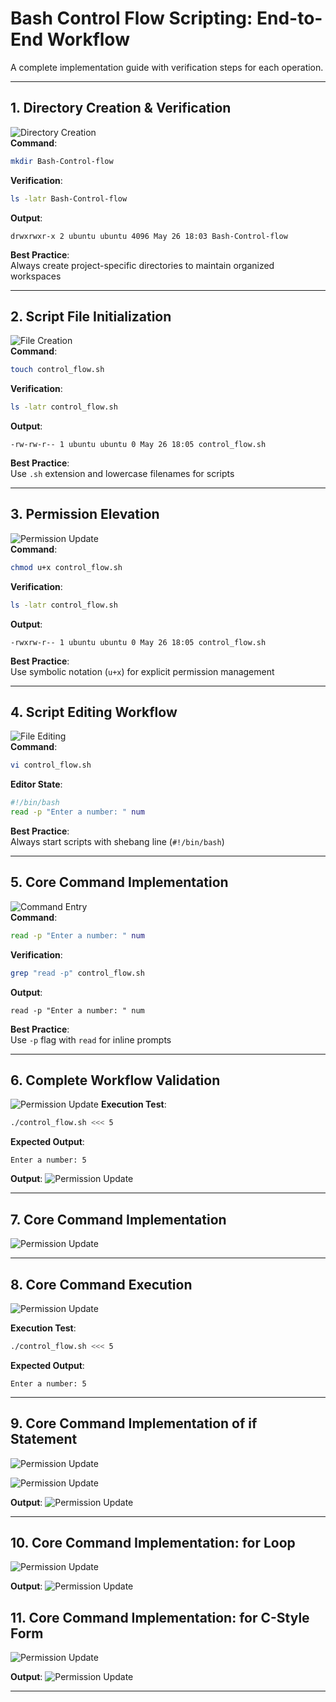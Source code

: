 # Bash Control Flow Scripting: End-to-End Workflow

A complete implementation guide with verification steps for each operation.

---

## 1. Directory Creation & Verification
![Directory Creation](./img/1.%20Create%20a%20directory.jpg)  
**Command**:
```bash
mkdir Bash-Control-flow
```
**Verification**:
```bash
ls -latr Bash-Control-flow
```
**Output**:
```
drwxrwxr-x 2 ubuntu ubuntu 4096 May 26 18:03 Bash-Control-flow
```
**Best Practice**:  
Always create project-specific directories to maintain organized workspaces

---

## 2. Script File Initialization
![File Creation](./img/2.%20file%20created.jpg)  
**Command**:
```bash
touch control_flow.sh
```
**Verification**:
```bash
ls -latr control_flow.sh
```
**Output**:
```
-rw-rw-r-- 1 ubuntu ubuntu 0 May 26 18:05 control_flow.sh
```
**Best Practice**:  
Use `.sh` extension and lowercase filenames for scripts

---

## 3. Permission Elevation
![Permission Update](./img/3.%20Elevated%20the%20permission%20of%20the%20user-owner.jpg)  
**Command**:
```bash
chmod u+x control_flow.sh
```
**Verification**:
```bash
ls -latr control_flow.sh
```
**Output**:
```
-rwxrw-r-- 1 ubuntu ubuntu 0 May 26 18:05 control_flow.sh
```
**Best Practice**:  
Use symbolic notation (`u+x`) for explicit permission management

---

## 4. Script Editing Workflow
![File Editing](./img/4.%20Open%20the%20file%20using%20vim%20editor.jpg)  
**Command**:
```bash
vi control_flow.sh
```
**Editor State**:
```bash
#!/bin/bash
read -p "Enter a number: " num
```
**Best Practice**:  
Always start scripts with shebang line (`#!/bin/bash`)

---

## 5. Core Command Implementation
![Command Entry](./img/5.%20Command%20entered.jpg)  
**Command**:
```bash
read -p "Enter a number: " num
```
**Verification**:
```bash
grep "read -p" control_flow.sh
```
**Output**:
```
read -p "Enter a number: " num
```
**Best Practice**:  
Use `-p` flag with `read` for inline prompts

---

## 6. Complete Workflow Validation
![Permission Update](./img/6.%20Command.jpg)
**Execution Test**:
```bash
./control_flow.sh <<< 5
```
**Expected Output**:
```
Enter a number: 5
```

**Output**:
![Permission Update](./img/7.%20Executed%20successfully.jpg)

---

## 7. Core Command Implementation
![Permission Update](./img/8.%20Entered%20the%20stt.jpg)  

---

## 8. Core Command Execution
![Permission Update](./img/9.%20checked%20for%20a%20positve%20number.jpg)

**Execution Test**:
```bash
./control_flow.sh <<< 5
```
**Expected Output**:
```
Enter a number: 5
```
---

## 9. Core Command Implementation of if Statement
![Permission Update](./img/10.%20if%20stt%20checking%20for%20positive.jpg)  

![Permission Update](./img/11.%20if%20stt%20chk%20positive%20and%20negative.jpg)

**Output**:
![Permission Update](./img/12.%20Cked%20for%20+%20-%200.jpg)

---
## 10. Core Command Implementation: for Loop
![Permission Update](./img/13.%20Types%20of%20for%20loop.jpg)  

**Output**:
![Permission Update](./img/13a.%20Output%20for%20types%20of%20loops.jpg)

## 11. Core Command Implementation: for C-Style Form
![Permission Update](./img/14.%20C-style%20form.jpg)  

**Output**:
![Permission Update](./img/15.output%20for%20c-style.jpg)

---